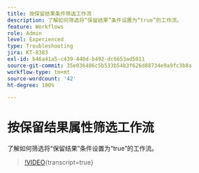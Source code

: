 ```yaml
---
title: 按保留结果条件筛选工作流
description: 了解如何筛选将“保留结果”条件设置为“true”的工作流。
feature: Workflows
role: Admin
level: Experienced
type: Troubleshooting
jira: KT-8383
exl-id: b46a41a5-c439-440d-b492-dc6653ad5011
source-git-commit: 35e036486c5b533b54b3f626d88734e9a9fc3b8a
workflow-type: tm+mt
source-wordcount: '42'
ht-degree: 100%

---
```


# 按保留结果属性筛选工作流

了解如何筛选将“保留结果”条件设置为“true”的工作流。

>[!VIDEO](https://video.tv.adobe.com/v/335888?quality=12&learn=on){transcript=true}

